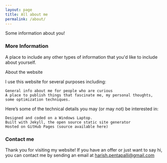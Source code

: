 ```yaml
---
layout: page
title: All about me
permalink: /about/
---
```


Some information about you!

### More Information

A place to include any other types of information that you'd like to include about yourself.

About the website

I use this website for several purposes including:

    General info about me for people who are curious
    A place to publish things that fascinate me, my personal thoughts, some optimization techniques.
    

Here’s some of the technical details you may (or may not) be interested in:

    Designed and coded on a Windows Laptop.
    Built with Jekyll, the open source static site generator
    Hosted on GitHub Pages (source available here)


### Contact me

Thank you for visiting my website!
If you have an offer or just want to say hi, you can contact me by sending an email at
[harish.pentapalli@gmail.com](mailto:harish.pentapalli@gmail.com)
